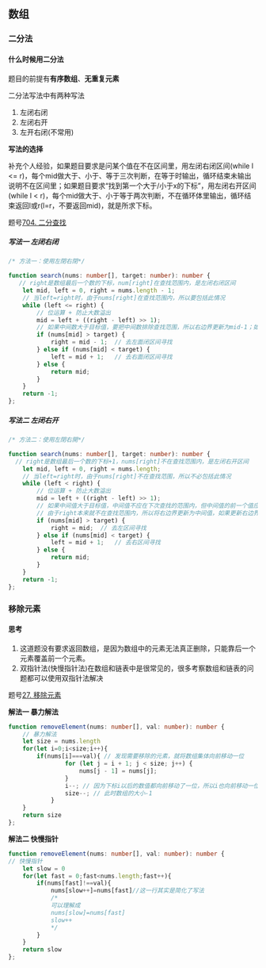## 数组

### 二分法

#### 什么时候用二分法

题目的前提有**有序数组**、**无重复元素**

二分法写法中有两种写法

1. 左闭右闭
2. 左闭右开
3. 左开右闭(不常用)

**写法的选择**

​	补充个人经验，如果题目要求是问某个值在不在区间里，用左闭右闭区间(while l <= r)，每个mid做大于、小于、等于三次判断，在等于时输出，循环结束未输出说明不在区间里；如果题目要求“找到第一个大于/小于x的下标”，用左闭右开区间(while l < r)，每个mid做大于、小于等于两次判断，不在循环体里输出，循环结束返回l或r(l=r，不要返回mid)，就是所求下标。

题号[704. 二分查找](https://leetcode.cn/problems/binary-search/)

##### 写法一 左闭右闭

```ts
/* 方法一：使用左閉右閉*/

function search(nums: number[], target: number): number {
   // right是数组最后一个数的下标，num[right]在查找范围内，是左闭右闭区间
    let mid, left = 0, right = nums.length - 1;
    // 当left=right时，由于nums[right]在查找范围内，所以要包括此情况
    while (left <= right) {
        // 位运算 + 防止大数溢出
        mid = left + ((right - left) >> 1);
        // 如果中间数大于目标值，要把中间数排除查找范围，所以右边界更新为mid-1；如果右边界更新为mid，那中间数还在下次查找范围内
        if (nums[mid] > target) {
            right = mid - 1;  // 去左面闭区间寻找
        } else if (nums[mid] < target) {
            left = mid + 1;   // 去右面闭区间寻找
        } else {
            return mid;
        }
    }
    return -1;
};
```

##### 写法二 左闭右开

```ts
/* 方法二：使用左閉右開*/

function search(nums: number[], target: number): number {
  // right是数组最后一个数的下标+1，nums[right]不在查找范围内，是左闭右开区间
    let mid, left = 0, right = nums.length;    
    // 当left=right时，由于nums[right]不在查找范围，所以不必包括此情况
    while (left < right) {
        // 位运算 + 防止大数溢出
        mid = left + ((right - left) >> 1);
        // 如果中间值大于目标值，中间值不应在下次查找的范围内，但中间值的前一个值应在；
        // 由于right本来就不在查找范围内，所以将右边界更新为中间值，如果更新右边界为mid-1则将中间值的前一个值也踢出了下次寻找范围
        if (nums[mid] > target) {
            right = mid;  // 去左区间寻找
        } else if (nums[mid] < target) {
            left = mid + 1;   // 去右区间寻找
        } else {
            return mid;
        }
    }
    return -1;
};
```

### 移除元素

#### 思考

1. 这道题没有要求返回数组，是因为数组中的元素无法真正删除，只能靠后一个元素覆盖前一个元素。
2. 双指针法(快慢指针法)在数组和链表中是很常见的，很多考察数组和链表的问题都可以使用双指针法解决

题号[27. 移除元素](https://leetcode.cn/problems/remove-element/)

**解法一 暴力解法**

```ts
function removeElement(nums: number[], val: number): number {
    // 暴力解法
    let size = nums.length
    for(let i=0;i<size;i++){
        if(nums[i]===val){ // 发现需要移除的元素，就将数组集体向前移动一位
                for (let j = i + 1; j < size; j++) {
                    nums[j - 1] = nums[j];
                }
                i--; // 因为下标i以后的数值都向前移动了一位，所以i也向前移动一位
                size--; // 此时数组的大小-1
            }
    }
    return size
};
```

**解法二 快慢指针**

```ts
function removeElement(nums: number[], val: number): number {
// 快慢指针
    let slow = 0
    for(let fast = 0;fast<nums.length;fast++){
        if(nums[fast]!==val){
            nums[slow++]=nums[fast]//这一行其实是简化了写法
            /* 
            可以理解成
            nums[slow]=nums[fast]
            slow++
            */
        }
    }
    return slow
};
```

